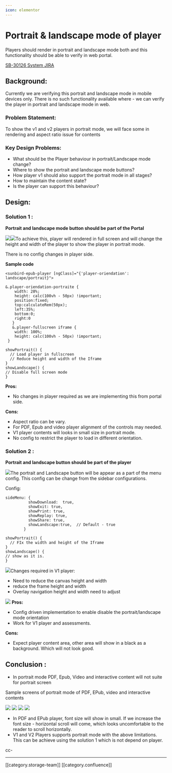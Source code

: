 ```yaml
---
icon: elementor
---
```


# Portrait & landscape mode of player

Players should render in portrait and landscape mode both and this functionality should be able to verify in web portal.

[SB-30126 System JIRA](https://browse/SB-30126)

## Background:

Currently we are verifying this portrait and landscape mode in mobile devices only. There is no such functionality available where - we can verify the player in portrait and landscape mode in web.

### Problem Statement:

To show the v1 and v2 players in portrait mode, we will face some in rendering and aspect ratio issue for contents

### Key Design Problems:

* What should be the Player behaviour in portrait/Landscape mode change?
* Where to show the portrait and landscape mode buttons?
* How player v1 should also support the portrait mode in all stages?
* How to maintain the content state?
* Is the player can support this behaviour?

## Design:

### Solution 1 :

**Portrait and landscape mode button should be part of the Portal**

![](<../../../../.gitbook/assets/Untitled Diagram-Landscape mode.drawio.png>)![](<../../../../.gitbook/assets/Untitled Diagram-Portrait mode.drawio (1).png>)To achieve this, player will rendered in full screen and will change the height and width of the player to show the player in portrait mode.

There is no config changes in player side.

**Sample code**

```
<sunbird-epub-player [ngClass]="{'player-oriendation': landscape/portrait}">
```

```
&.player-oriendation-portraite {
    width: 28%;
    height: calc(100vh - 50px) !important;
    position:fixed;
    top:calculateRem(50px);
    left:35%;
    bottom:0;
    right:0
   }
   &.player-fullscreen iframe {
    width: 100%;
    height: calc(100vh - 50px) !important;
 }
```

```
showPortrait() {
  // Load player in fullscreen
  // Reduce height and width of the Iframe
}
showLandscape() {
// Disable full screen mode
}
```

**Pros:**

* No changes in player required as we are implementing this from portal side.

**Cons:**

* Aspect ratio can be vary.
* For PDF, Epub and video player alignment of the controls may needed.
* V1 player contents will looks in small size in portrait mode.
* No config to restrict the player to load in different orientation.

### Solution 2 :

**Portrait and landscape button should be part of the player**

![](<../../../../.gitbook/assets/Untitled Diagram-Page-3.drawio.png>)The portrait and Landscape button will be appear as a part of the menu config. This config can be change from the sidebar configurations.

Config:

```
sideMenu: {
          showDownload:  true,
          showExit: true,
          showPrint: true,
          showReplay: true,
          showShare: true,
          showLandscape:true,  // Default - true
        }
```

```
showPortrait() {
  // FIx the width and height of the Iframe
}
showLandscape() {
// show as it is.
}
```

![](<../../../../.gitbook/assets/Untitled Diagram-Page-3.drawio (4).png>)Changes required in V1 player:

* Need to reduce the canvas height and width
* reduce the frame height and width
* Overlay navigation height and width need to adjust

![](<../../../../.gitbook/assets/SunbiredKnowledge (1).png>) **Pros:**

* Config driven implementation to enable disable the portrait/landscape mode orientation
* Work for V1 player and assessments.

**Cons:**

* Expect player content area, other area will show in a black as a background. Which will not look good.

## **Conclusion** :

* In portrait mode PDF, Epub, Video and interactive content will not suite for portrait screen

Sample screens of portrait mode of PDF, EPub, video and interactive contents

![](../../../../.gitbook/assets/pdf-player.png) ![](../../../../.gitbook/assets/epub-player.png) ![](../../../../.gitbook/assets/video-player.png) ![](<../../../../.gitbook/assets/SunbiredKnowledge (1).png>)

* In PDF and EPub player, font size will show in small. If we increase the font size - horizontal scroll will come, which looks uncomfortable to the reader to scroll horizontally.
* V1 and V2 Players supports portrait mode with the above limitations. This can be achieve using the solution 1 which is not depend on player.

cc-

***

\[\[category.storage-team]] \[\[category.confluence]]
